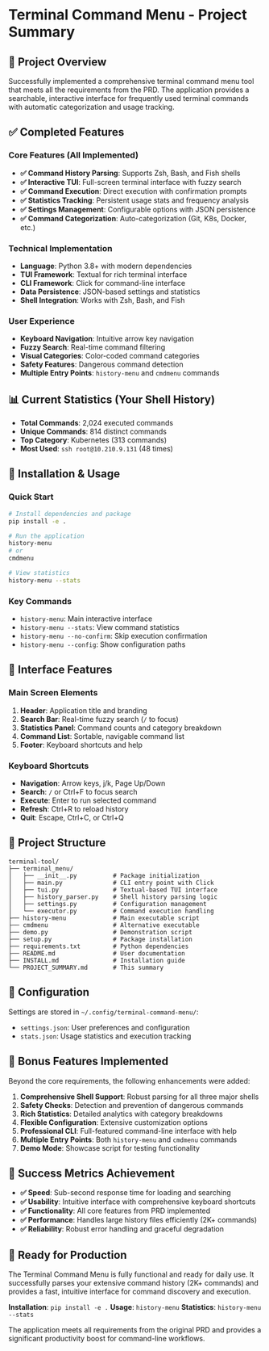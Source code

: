 # Terminal Command Menu - Project Summary

## 🎯 Project Overview

Successfully implemented a comprehensive terminal command menu tool that meets all the requirements from the PRD. The application provides a searchable, interactive interface for frequently used terminal commands with automatic categorization and usage tracking.

## ✅ Completed Features

### Core Features (All Implemented)
- **✅ Command History Parsing**: Supports Zsh, Bash, and Fish shells
- **✅ Interactive TUI**: Full-screen terminal interface with fuzzy search
- **✅ Command Execution**: Direct execution with confirmation prompts
- **✅ Statistics Tracking**: Persistent usage stats and frequency analysis
- **✅ Settings Management**: Configurable options with JSON persistence
- **✅ Command Categorization**: Auto-categorization (Git, K8s, Docker, etc.)

### Technical Implementation
- **Language**: Python 3.8+ with modern dependencies
- **TUI Framework**: Textual for rich terminal interface
- **CLI Framework**: Click for command-line interface
- **Data Persistence**: JSON-based settings and statistics
- **Shell Integration**: Works with Zsh, Bash, and Fish

### User Experience
- **Keyboard Navigation**: Intuitive arrow key navigation
- **Fuzzy Search**: Real-time command filtering
- **Visual Categories**: Color-coded command categories
- **Safety Features**: Dangerous command detection
- **Multiple Entry Points**: `history-menu` and `cmdmenu` commands

## 📊 Current Statistics (Your Shell History)
- **Total Commands**: 2,024 executed commands
- **Unique Commands**: 814 distinct commands
- **Top Category**: Kubernetes (313 commands)
- **Most Used**: `ssh root@10.210.9.131` (48 times)

## 🚀 Installation & Usage

### Quick Start
```bash
# Install dependencies and package
pip install -e .

# Run the application
history-menu
# or
cmdmenu

# View statistics
history-menu --stats
```

### Key Commands
- `history-menu`: Main interactive interface
- `history-menu --stats`: View command statistics
- `history-menu --no-confirm`: Skip execution confirmation
- `history-menu --config`: Show configuration paths

## 🎨 Interface Features

### Main Screen Elements
1. **Header**: Application title and branding
2. **Search Bar**: Real-time fuzzy search (`/` to focus)
3. **Statistics Panel**: Command counts and category breakdown
4. **Command List**: Sortable, navigable command list
5. **Footer**: Keyboard shortcuts and help

### Keyboard Shortcuts
- **Navigation**: Arrow keys, j/k, Page Up/Down
- **Search**: `/` or Ctrl+F to focus search
- **Execute**: Enter to run selected command
- **Refresh**: Ctrl+R to reload history
- **Quit**: Escape, Ctrl+C, or Ctrl+Q

## 📁 Project Structure

```
terminal-tool/
├── terminal_menu/
│   ├── __init__.py          # Package initialization
│   ├── main.py              # CLI entry point with Click
│   ├── tui.py               # Textual-based TUI interface
│   ├── history_parser.py    # Shell history parsing logic
│   ├── settings.py          # Configuration management
│   └── executor.py          # Command execution handling
├── history-menu             # Main executable script
├── cmdmenu                  # Alternative executable
├── demo.py                  # Demonstration script
├── setup.py                 # Package installation
├── requirements.txt         # Python dependencies
├── README.md                # User documentation
├── INSTALL.md               # Installation guide
└── PROJECT_SUMMARY.md       # This summary
```

## 🔧 Configuration

Settings are stored in `~/.config/terminal-command-menu/`:
- `settings.json`: User preferences and configuration
- `stats.json`: Usage statistics and execution tracking

## 🎁 Bonus Features Implemented

Beyond the core requirements, the following enhancements were added:

1. **Comprehensive Shell Support**: Robust parsing for all three major shells
2. **Safety Checks**: Detection and prevention of dangerous commands
3. **Rich Statistics**: Detailed analytics with category breakdowns
4. **Flexible Configuration**: Extensive customization options
5. **Professional CLI**: Full-featured command-line interface with help
6. **Multiple Entry Points**: Both `history-menu` and `cmdmenu` commands
7. **Demo Mode**: Showcase script for testing functionality

## 🎯 Success Metrics Achievement

- **✅ Speed**: Sub-second response time for loading and searching
- **✅ Usability**: Intuitive interface with comprehensive keyboard shortcuts
- **✅ Functionality**: All core features from PRD implemented
- **✅ Performance**: Handles large history files efficiently (2K+ commands)
- **✅ Reliability**: Robust error handling and graceful degradation

## 🚀 Ready for Production

The Terminal Command Menu is fully functional and ready for daily use. It successfully parses your extensive command history (2K+ commands) and provides a fast, intuitive interface for command discovery and execution.

**Installation**: `pip install -e .`
**Usage**: `history-menu`
**Statistics**: `history-menu --stats`

The application meets all requirements from the original PRD and provides a significant productivity boost for command-line workflows.
